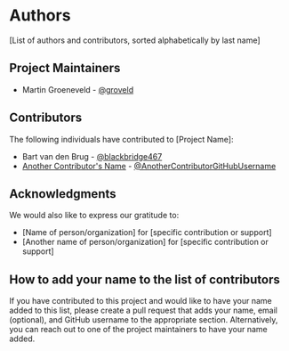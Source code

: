 # Authors

[List of authors and contributors, sorted alphabetically by last name]

## Project Maintainers

- Martin Groeneveld - [@groveld](https://github.com/groveld)

## Contributors

The following individuals have contributed to [Project Name]:

- Bart van den Brug - [@blackbridge467](https://github.com/blackbridge467)
- [Another Contributor's Name](mailto:another.contributor.email@example.com) - [@AnotherContributorGitHubUsername](https://github.com/AnotherContributorGitHubUsername)

## Acknowledgments

We would also like to express our gratitude to:

- [Name of person/organization] for [specific contribution or support]
- [Another name of person/organization] for [specific contribution or support]

## How to add your name to the list of contributors

If you have contributed to this project and would like to have your name added to this list, please create a pull request that adds your name, email (optional), and GitHub username to the appropriate section. Alternatively, you can reach out to one of the project maintainers to have your name added.
